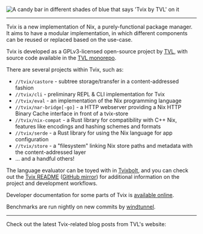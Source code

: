 <img class="tvl-logo" src="./logo.webp"
     alt="A candy bar in different shades of blue that says 'Tvix by TVL' on it">

------------------

Tvix is a new implementation of Nix, a purely-functional package manager. It
aims to have a modular implementation, in which different components can be
reused or replaced based on the use-case.

Tvix is developed as a GPLv3-licensed open-source project by
[TVL][], with source code available in the [TVL monorepo][].

There are several projects within Tvix, such as:

* `//tvix/castore` - subtree storage/transfer in a content-addressed fashion
* `//tvix/cli` - preliminary REPL & CLI implementation for Tvix
* `//tvix/eval` - an implementation of the Nix programming language
* `//tvix/nar-bridge[-go]` - a HTTP webserver providing a Nix HTTP Binary Cache interface in front of a tvix-store
* `//tvix/nix-compat` - a Rust library for compatibility with C++ Nix, features like encodings and hashing schemes and formats
* `//tvix/serde` - a Rust library for using the Nix language for app configuration
* `//tvix/store` - a "filesystem" linking Nix store paths and metadata with the content-addressed layer
* ... and a handful others!

The language evaluator can be toyed with in [Tvixbolt][], and you can check out
the [Tvix README][] ([GitHub mirror][gh]) for additional information on the
project and development workflows.

Developer documentation for some parts of Tvix is [available online][docs].

Benchmarks are run nightly on new commits by [windtunnel][wt].

[TVL]: https://tvl.fyi
[TVL monorepo]: https://cs.tvl.fyi/depot/-/tree/tvix
[Tvixbolt]: https://bolt.tvix.dev
[Tvix README]: https://code.tvl.fyi/about/tvix
[gh]: https://github.com/tvlfyi/tvix/
[docs]: https://docs.tvix.dev
[wt]: https://staging.windtunnel.ci/tvl/tvix

-------------------

Check out the latest Tvix-related blog posts from TVL's website:

